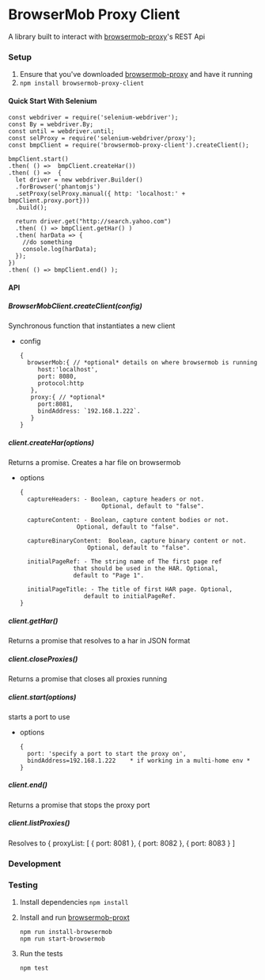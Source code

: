 
# BrowserMob Proxy Client

A library built to interact with  [browsermob-proxy][1]'s  REST Api

### Setup

1. Ensure that you've downloaded  [browsermob-proxy][1] and have it running
2. `npm install browsermob-proxy-client`


#### Quick Start With Selenium


    const webdriver = require('selenium-webdriver');
    const By = webdriver.By;
    const until = webdriver.until;
    const selProxy = require('selenium-webdriver/proxy');
    const bmpClient = require('browsermob-proxy-client').createClient();

    bmpClient.start()
    .then( () =>  bmpClient.createHar())
    .then( () =>  {
      let driver = new webdriver.Builder()
      .forBrowser('phantomjs')
      .setProxy(selProxy.manual({ http: 'localhost:' + bmpClient.proxy.port}))
      .build();

      return driver.get("http://search.yahoo.com")
      .then( () => bmpClient.getHar() )
      .then( harData => {
        //do something
        console.log(harData);
      });
    })
    .then( () => bmpClient.end() );



#### API

##### BrowserMobClient.createClient(config)
Synchronous function that instantiates a new client
- config

      {
        browserMob:{ // *optional* details on where browsermob is running
           host:'localhost',
           port: 8080,
           protocol:http
         },
         proxy:{ // *optional*
           port:8081,
           bindAddress: `192.168.1.222`.
         }
      }

##### client.createHar(options)
Returns a promise. Creates a har file on browsermob

- options

      {
        captureHeaders: - Boolean, capture headers or not.
                             Optional, default to "false".

        captureContent: - Boolean, capture content bodies or not.
                      Optional, default to "false".

        captureBinaryContent:  Boolean, capture binary content or not.
                         Optional, default to "false".

        initialPageRef: - The string name of The first page ref
                     that should be used in the HAR. Optional,
                     default to "Page 1".

        initialPageTitle: - The title of first HAR page. Optional,
                        default to initialPageRef.
      }


##### client.getHar()
Returns a promise that resolves to a har in JSON format


##### client.closeProxies()
Returns a promise that closes all proxies running

##### client.start(options)
starts a port to use
- options

      {
        port: 'specify a port to start the proxy on',
        bindAddress=192.168.1.222    * if working in a multi-home env *
      }

##### client.end()
Returns a promise that stops the proxy port




##### client.listProxies()

Resolves to { proxyList: [ { port: 8081 }, { port: 8082 }, { port: 8083 } ]


### Development

### Testing
1. Install dependencies `npm install`

2. Install and run [browsermob-proxt][1]

       npm run install-browsermob
       npm run start-browsermob

2. Run the tests

       npm test



[1]:  https://github.com/lightbody/browsermob-proxy


